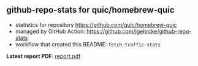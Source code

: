 ## github-repo-stats for quic/homebrew-quic

- statistics for repository https://github.com/quic/homebrew-quic
- managed by GitHub Action: https://github.com/jgehrcke/github-repo-stats
- workflow that created this README: `fetch-traffic-stats`

**Latest report PDF**: [report.pdf](https://github.com/njjetha/github-traffic/raw/github-repo-stats/quic/homebrew-quic/latest-report/report.pdf)

